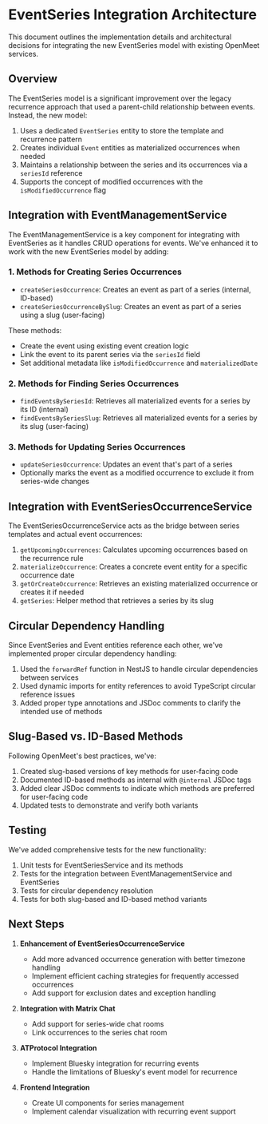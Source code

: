 # EventSeries Integration Architecture

This document outlines the implementation details and architectural decisions for integrating the new EventSeries model with existing OpenMeet services.

## Overview

The EventSeries model is a significant improvement over the legacy recurrence approach that used a parent-child relationship between events. Instead, the new model:

1. Uses a dedicated `EventSeries` entity to store the template and recurrence pattern
2. Creates individual `Event` entities as materialized occurrences when needed
3. Maintains a relationship between the series and its occurrences via a `seriesId` reference
4. Supports the concept of modified occurrences with the `isModifiedOccurrence` flag

## Integration with EventManagementService

The EventManagementService is a key component for integrating with EventSeries as it handles CRUD operations for events. We've enhanced it to work with the new EventSeries model by adding:

### 1. Methods for Creating Series Occurrences

- `createSeriesOccurrence`: Creates an event as part of a series (internal, ID-based)
- `createSeriesOccurrenceBySlug`: Creates an event as part of a series using a slug (user-facing)

These methods:
- Create the event using existing event creation logic
- Link the event to its parent series via the `seriesId` field
- Set additional metadata like `isModifiedOccurrence` and `materializedDate`

### 2. Methods for Finding Series Occurrences

- `findEventsBySeriesId`: Retrieves all materialized events for a series by its ID (internal)
- `findEventsBySeriesSlug`: Retrieves all materialized events for a series by its slug (user-facing)

### 3. Methods for Updating Series Occurrences

- `updateSeriesOccurrence`: Updates an event that's part of a series
- Optionally marks the event as a modified occurrence to exclude it from series-wide changes

## Integration with EventSeriesOccurrenceService

The EventSeriesOccurrenceService acts as the bridge between series templates and actual event occurrences:

1. `getUpcomingOccurrences`: Calculates upcoming occurrences based on the recurrence rule
2. `materializeOccurrence`: Creates a concrete event entity for a specific occurrence date
3. `getOrCreateOccurrence`: Retrieves an existing materialized occurrence or creates it if needed
4. `getSeries`: Helper method that retrieves a series by its slug

## Circular Dependency Handling

Since EventSeries and Event entities reference each other, we've implemented proper circular dependency handling:

1. Used the `forwardRef` function in NestJS to handle circular dependencies between services
2. Used dynamic imports for entity references to avoid TypeScript circular reference issues
3. Added proper type annotations and JSDoc comments to clarify the intended use of methods

## Slug-Based vs. ID-Based Methods

Following OpenMeet's best practices, we've:

1. Created slug-based versions of key methods for user-facing code
2. Documented ID-based methods as internal with `@internal` JSDoc tags
3. Added clear JSDoc comments to indicate which methods are preferred for user-facing code
4. Updated tests to demonstrate and verify both variants

## Testing

We've added comprehensive tests for the new functionality:

1. Unit tests for EventSeriesService and its methods
2. Tests for the integration between EventManagementService and EventSeries
3. Tests for circular dependency resolution
4. Tests for both slug-based and ID-based method variants

## Next Steps

1. **Enhancement of EventSeriesOccurrenceService**
   - Add more advanced occurrence generation with better timezone handling
   - Implement efficient caching strategies for frequently accessed occurrences
   - Add support for exclusion dates and exception handling

2. **Integration with Matrix Chat**
   - Add support for series-wide chat rooms
   - Link occurrences to the series chat room

3. **ATProtocol Integration**
   - Implement Bluesky integration for recurring events
   - Handle the limitations of Bluesky's event model for recurrence

4. **Frontend Integration**
   - Create UI components for series management
   - Implement calendar visualization with recurring event support
